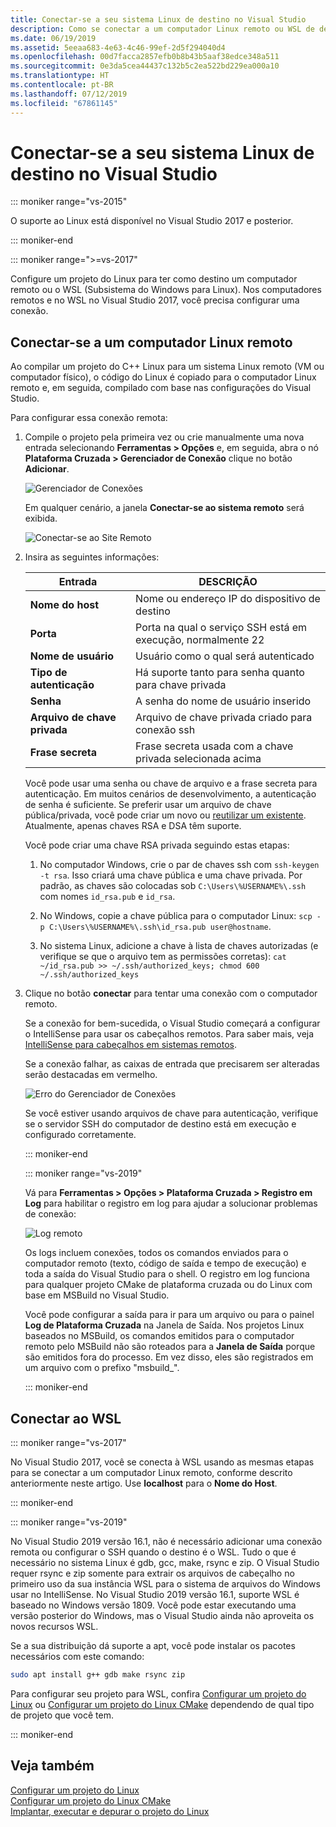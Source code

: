 ```yaml
---
title: Conectar-se a seu sistema Linux de destino no Visual Studio
description: Como se conectar a um computador Linux remoto ou WSL de dentro de um projeto do Visual Studio C++.
ms.date: 06/19/2019
ms.assetid: 5eeaa683-4e63-4c46-99ef-2d5f294040d4
ms.openlocfilehash: 00d7facca2857efb0b8b43b5aaf38edce348a511
ms.sourcegitcommit: 0e3da5cea44437c132b5c2ea522bd229ea000a10
ms.translationtype: HT
ms.contentlocale: pt-BR
ms.lasthandoff: 07/12/2019
ms.locfileid: "67861145"
---
```

# <a name="connect-to-your-target-linux-system-in-visual-studio"></a>Conectar-se a seu sistema Linux de destino no Visual Studio

::: moniker range="vs-2015"

O suporte ao Linux está disponível no Visual Studio 2017 e posterior.

::: moniker-end

::: moniker range=">=vs-2017"

Configure um projeto do Linux para ter como destino um computador remoto ou o WSL (Subsistema do Windows para Linux). Nos computadores remotos e no WSL no Visual Studio 2017, você precisa configurar uma conexão. 

## <a name="connect-to-a-remote-linux-computer"></a>Conectar-se a um computador Linux remoto

Ao compilar um projeto do C++ Linux para um sistema Linux remoto (VM ou computador físico), o código do Linux é copiado para o computador Linux remoto e, em seguida, compilado com base nas configurações do Visual Studio.

Para configurar essa conexão remota:

1. Compile o projeto pela primeira vez ou crie manualmente uma nova entrada selecionando **Ferramentas > Opções** e, em seguida, abra o nó **Plataforma Cruzada > Gerenciador de Conexão** clique no botão **Adicionar**.

   ![Gerenciador de Conexões](media/settings_connectionmanager.png)

   Em qualquer cenário, a janela **Conectar-se ao sistema remoto** será exibida.

   ![Conectar-se ao Site Remoto](media/connect.png)

1. Insira as seguintes informações:

   | Entrada | DESCRIÇÃO
   | ----- | ---
   | **Nome do host**           | Nome ou endereço IP do dispositivo de destino
   | **Porta**                | Porta na qual o serviço SSH está em execução, normalmente 22
   | **Nome de usuário**           | Usuário como o qual será autenticado
   | **Tipo de autenticação** | Há suporte tanto para senha quanto para chave privada
   | **Senha**            | A senha do nome de usuário inserido
   | **Arquivo de chave privada**    | Arquivo de chave privada criado para conexão ssh
   | **Frase secreta**          | Frase secreta usada com a chave privada selecionada acima

   Você pode usar uma senha ou chave de arquivo e a frase secreta para autenticação. Em muitos cenários de desenvolvimento, a autenticação de senha é suficiente. Se preferir usar um arquivo de chave pública/privada, você pode criar um novo ou [reutilizar um existente](https://security.stackexchange.com/questions/10203/reusing-private-public-keys). Atualmente, apenas chaves RSA e DSA têm suporte. 
   
   Você pode criar uma chave RSA privada seguindo estas etapas:

    1. No computador Windows, crie o par de chaves ssh com `ssh-keygen -t rsa`. Isso criará uma chave pública e uma chave privada. Por padrão, as chaves são colocadas sob `C:\Users\%USERNAME%\.ssh` com nomes `id_rsa.pub` e `id_rsa`.

    1. No Windows, copie a chave pública para o computador Linux: `scp -p C:\Users\%USERNAME%\.ssh\id_rsa.pub user@hostname`.

    1. No sistema Linux, adicione a chave à lista de chaves autorizadas (e verifique se que o arquivo tem as permissões corretas): `cat ~/id_rsa.pub >> ~/.ssh/authorized_keys; chmod 600 ~/.ssh/authorized_keys`

1. Clique no botão **conectar** para tentar uma conexão com o computador remoto. 

   Se a conexão for bem-sucedida, o Visual Studio começará a configurar o IntelliSense para usar os cabeçalhos remotos. Para saber mais, veja [IntelliSense para cabeçalhos em sistemas remotos](configure-a-linux-project.md#remote_intellisense).

   Se a conexão falhar, as caixas de entrada que precisarem ser alteradas serão destacadas em vermelho.

   ![Erro do Gerenciador de Conexões](media/settings_connectionmanagererror.png)

   Se você estiver usando arquivos de chave para autenticação, verifique se o servidor SSH do computador de destino está em execução e configurado corretamente.

   ::: moniker-end

   ::: moniker range="vs-2019"

   Vá para **Ferramentas > Opções > Plataforma Cruzada > Registro em Log** para habilitar o registro em log para ajudar a solucionar problemas de conexão:

   ![Log remoto](media/remote-logging-vs2019.png)

   Os logs incluem conexões, todos os comandos enviados para o computador remoto (texto, código de saída e tempo de execução) e toda a saída do Visual Studio para o shell. O registro em log funciona para qualquer projeto CMake de plataforma cruzada ou do Linux com base em MSBuild no Visual Studio.

   Você pode configurar a saída para ir para um arquivo ou para o painel **Log de Plataforma Cruzada** na Janela de Saída. Nos projetos Linux baseados no MSBuild, os comandos emitidos para o computador remoto pelo MSBuild não são roteados para a **Janela de Saída** porque são emitidos fora do processo. Em vez disso, eles são registrados em um arquivo com o prefixo "msbuild_".

   ::: moniker-end

## <a name="connect-to-wsl"></a>Conectar ao WSL

::: moniker range="vs-2017"

No Visual Studio 2017, você se conecta à WSL usando as mesmas etapas para se conectar a um computador Linux remoto, conforme descrito anteriormente neste artigo. Use **localhost** para o **Nome do Host**.

::: moniker-end

::: moniker range="vs-2019"

No Visual Studio 2019 versão 16.1, não é necessário adicionar uma conexão remota ou configurar o SSH quando o destino é o WSL. Tudo o que é necessário no sistema Linux é gdb, gcc, make, rsync e zip. O Visual Studio requer rsync e zip somente para extrair os arquivos de cabeçalho no primeiro uso da sua instância WSL para o sistema de arquivos do Windows usar no IntelliSense. No Visual Studio 2019 versão 16.1, suporte WSL é baseado no Windows versão 1809. Você pode estar executando uma versão posterior do Windows, mas o Visual Studio ainda não aproveita os novos recursos WSL.

Se a sua distribuição dá suporte a apt, você pode instalar os pacotes necessários com este comando:

```bash
sudo apt install g++ gdb make rsync zip
```

Para configurar seu projeto para WSL, confira [Configurar um projeto do Linux](configure-a-linux-project.md) ou [Configurar um projeto do Linux CMake](cmake-linux-project.md) dependendo de qual tipo de projeto que você tem.

::: moniker-end

## <a name="see-also"></a>Veja também

[Configurar um projeto do Linux](configure-a-linux-project.md)<br />
[Configurar um projeto do Linux CMake](cmake-linux-project.md)<br />
[Implantar, executar e depurar o projeto do Linux](deploy-run-and-debug-your-linux-project.md)<br />




